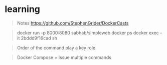 # learning

>Notes
>https://github.com/StephenGrider/DockerCasts


>docker run -p 8000:8080 sabhab/simpleweb
>docker ps
>docker exec -it 2bddd9f16cad sh

>Order of the command play a key role.

>Docker Compose = Issue multiple commands
